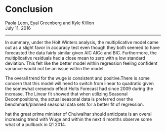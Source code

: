 # Conclusion
Paola Leon, Eyal Greenberg and Kyle Killion  
July 11, 2016  
<hr>

In summary, under the Holt Winters analysis, the multiplicative model came out as a slight favor in accuracy test even though they both seemed to have forecasted the data fairly similar given AIC AICc and BIC. Furthermore, the multiplicative residuals had a close mean to zero with a low standard deviation. This felt like the better model within regression feeling confident variance would not be an issue within the model.

The overall trend for the wuge is consistent and positive.There is some concern that this model will need to switch from linear to quadratic given the somewhat cresendo effect Holts Forecast had since 2009 during the increase. The Linear fit showed that when utilizing Seasonal Decompositions, the actual seasonal data is preferred over the benchmark/planned seasonal data sets for a better fit of regression.

hat the great prime minister of Chulwalhar should anticipate is an overal increasing trend with Wuge and within the next 4 months observe some what of a pullback in Q1 2014.

